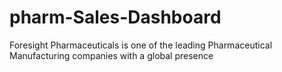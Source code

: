 # pharm-Sales-Dashboard
Foresight Pharmaceuticals is one of the leading Pharmaceutical Manufacturing companies with a global presence
